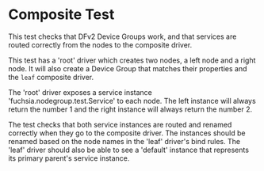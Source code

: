 # Composite Test

This test checks that DFv2 Device Groups work, and that services are
routed correctly from the nodes to the composite driver.

This test has a 'root' driver which creates two nodes, a left node and a right
node. It will also create a Device Group that matches their properties and the
`leaf` composite driver.

The 'root' driver exposes a service instance 'fuchsia.nodegroup.test.Service'
to each node. The left instance will always return the number 1 and the
right instance will always return the number 2.

The test checks that both service instances are routed and renamed correctly
when they go to the composite driver. The instances should be renamed based
on the node names in the 'leaf' driver's bind rules. The 'leaf' driver
should also be able to see a 'default' instance that represents its primary
parent's service instance.
